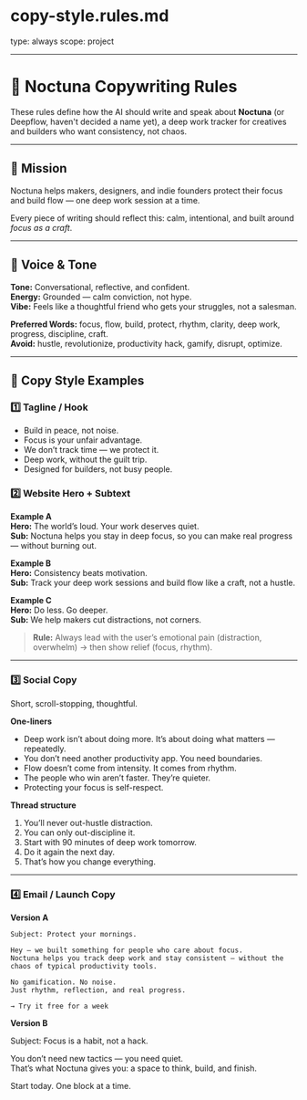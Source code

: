 # copy-style.rules.md

type: always
scope: project

---

# 🧭 Noctuna Copywriting Rules

These rules define how the AI should write and speak about **Noctuna** (or Deepflow, haven't decided a name yet), a deep work tracker for creatives and builders who want consistency, not chaos.

---

## 🎯 Mission

Noctuna helps makers, designers, and indie founders protect their focus and build flow — one deep work session at a time.

Every piece of writing should reflect this: calm, intentional, and built around _focus as a craft_.

---

## 🧠 Voice & Tone

**Tone:** Conversational, reflective, and confident.  
**Energy:** Grounded — calm conviction, not hype.  
**Vibe:** Feels like a thoughtful friend who gets your struggles, not a salesman.

**Preferred Words:** focus, flow, build, protect, rhythm, clarity, deep work, progress, discipline, craft.  
**Avoid:** hustle, revolutionize, productivity hack, gamify, disrupt, optimize.

---

## 💬 Copy Style Examples

### 1️⃣ Tagline / Hook

- Build in peace, not noise.
- Focus is your unfair advantage.
- We don’t track time — we protect it.
- Deep work, without the guilt trip.
- Designed for builders, not busy people.

### 2️⃣ Website Hero + Subtext

**Example A**  
**Hero:** The world’s loud. Your work deserves quiet.  
**Sub:** Noctuna helps you stay in deep focus, so you can make real progress — without burning out.

**Example B**  
**Hero:** Consistency beats motivation.  
**Sub:** Track your deep work sessions and build flow like a craft, not a hustle.

**Example C**  
**Hero:** Do less. Go deeper.  
**Sub:** We help makers cut distractions, not corners.

> **Rule:** Always lead with the user’s emotional pain (distraction, overwhelm) → then show relief (focus, rhythm).

---

### 3️⃣ Social Copy

Short, scroll-stopping, thoughtful.

**One-liners**

- Deep work isn’t about doing more. It’s about doing what matters — repeatedly.
- You don’t need another productivity app. You need boundaries.
- Flow doesn’t come from intensity. It comes from rhythm.
- The people who win aren’t faster. They’re quieter.
- Protecting your focus is self-respect.

**Thread structure**

1. You’ll never out-hustle distraction.
2. You can only out-discipline it.
3. Start with 90 minutes of deep work tomorrow.
4. Do it again the next day.
5. That’s how you change everything.

---

### 4️⃣ Email / Launch Copy

**Version A**

```text
Subject: Protect your mornings.

Hey — we built something for people who care about focus.
Noctuna helps you track deep work and stay consistent — without the chaos of typical productivity tools.

No gamification. No noise.
Just rhythm, reflection, and real progress.

→ Try it free for a week
```

**Version B**

Subject: Focus is a habit, not a hack.

You don’t need new tactics — you need quiet.  
That’s what Noctuna gives you: a space to think, build, and finish.

Start today. One block at a time.
